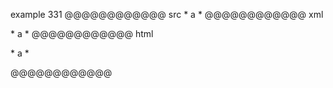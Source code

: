 example 331
@@@@@@@@@@@@ src
* a *
@@@@@@@@@@@@ xml
<?xml version="1.0" encoding="UTF-8"?>
<!DOCTYPE document SYSTEM "CommonMark.dtd">
<document xmlns="http://commonmark.org/xml/1.0">
  <paragraph>
    <text>* a *</text>
  </paragraph>
</document>
@@@@@@@@@@@@ html
<p>* a *</p>
@@@@@@@@@@@@
